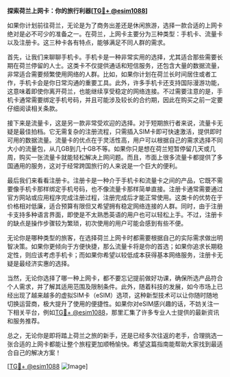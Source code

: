 **探索荷兰上网卡：你的旅行利器[[TG💪+ @esim1088](https://t.me/s/esim1088)]**

如果你计划前往荷兰，无论是为了商务出差还是休闲旅游，选择一款合适的上网卡绝对是必不可少的准备之一。在荷兰，上网卡主要分为三种类型：手机卡、流量卡以及注册卡。这三种卡各有特点，能够满足不同人群的需求。

首先，让我们来聊聊手机卡。手机卡是一种非常实用的选择，尤其适合那些需要长期在荷兰停留的人士。这类卡不仅提供通话和短信服务，还包含大量的数据流量，非常适合需要频繁使用网络的人群。比如，如果你计划在荷兰长时间居住或者工作，手机卡会是你日常沟通的重要工具。此外，许多手机卡还支持国际漫游功能，这意味着即使你离开荷兰，也能继续享受稳定的网络连接。不过需要注意的是，手机卡通常需要绑定手机号码，并且可能涉及较长的合约期，因此在购买之前一定要仔细阅读相关条款。

接下来是流量卡，这是另一款非常受欢迎的选择。对于短期旅行者来说，流量卡无疑是最佳拍档。它无需复杂的注册流程，只需插入SIM卡即可快速激活，提供即时可用的数据流量。流量卡的优点在于灵活性高，用户可以根据自己的需求选择不同大小的流量包，从几GB到几十GB不等。如果你只是想在荷兰短暂停留几天或几周，购买一张流量卡就能轻松解决上网问题。而且，市面上很多流量卡都提供了多国通用的服务，这对于经常跨国旅行的人来说是一个巨大的便利。

最后我们来看看注册卡。注册卡是一种介于手机卡和流量卡之间的产品，它既不需要像手机卡那样绑定手机号码，也不像流量卡那样简单直接。注册卡通常需要通过官方网站或应用程序完成注册过程，注册完成后才能正常使用。这类卡的优势在于价格相对低廉，适合预算有限但又希望拥有稳定网络连接的人群。同时，由于注册卡支持多种语言界面，即使是不太熟悉英语的用户也可以轻松上手。不过，注册卡的缺点是操作步骤较为繁琐，初次使用的用户可能会感到有些不便。

无论你是哪种类型的旅客，在选择荷兰上网卡时都需要根据自己的实际需求做出明智决策。如果你更倾向于方便快捷，那么流量卡将是你的首选；如果你追求长期稳定性，则应该考虑手机卡；而如果你希望以较低成本获得基本网络服务，注册卡无疑是最经济实惠的选择。

当然，无论你选择了哪一种上网卡，都不要忘记提前做好功课，确保所选产品符合个人需求，并了解其适用范围及限制条件。此外，随着科技的发展，如今市场上已经出现了越来越多的虚拟SIM卡（eSIM）选项，这种新型技术可以让你随时随地切换运营商，极大提升了使用的便捷性。如果你对eSIM感兴趣的话，不妨关注一下相关平台，例如[TG💪+ @esim1088](https://t.me/s/esim1088)，那里汇集了许多专业人士提供的最新资讯和服务推荐。

总之，无论你是即将踏上荷兰之旅的新手，还是已经多次往返的老手，合理挑选一张合适的上网卡都能让整个旅程更加顺畅愉快。希望这篇指南能帮助大家找到最适合自己的解决方案！

[[TG💪+ @esim1088](https://t.me/s/esim1088) ![Image](https://i.postimg.cc/4NQfJmqS/Snipaste-2025-05-13-00-14-12.png)]